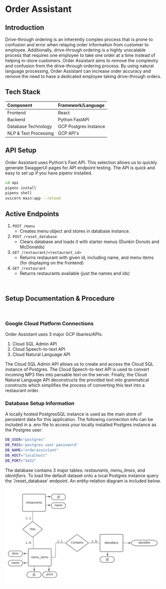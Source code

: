 # Order Assistant

## **Introduction**
Drive-through ordering is an inherently complex process that is prone to confusion and error when relaying order information from customer to employee. Additionally, drive-through ordering is a highly unscalable process that requires one employee to take one order at a time instead of helping in-store customers. Order Assistant aims to remove the complexity and confusion from the drive-through ordering process. By using natural language processing, Order Assistant can increase order accuracy and remove the need to have a dedicated employee taking drive-through orders. 

## **Tech Stack**
| Component | Framework/Language |
|:-----------|:-----------|
| Frontend | React |
| Backend | Python FastAPI |
| Database Technology | GCP Postgres Instance |
| NLP & Text Processing | GCP API's | 

## **API Setup**
Order Assistant uses Python's Fast API. This selection allows us to quickly generate SwaggerUI pages for API endpoint testing. The API is quick and easy to set up if you have pipenv installed. 

```bash
cd api 
pipenv install 
pipenv shell
uvicorn main:app --reload
```

## **Active Endpoints**
1. ```POST /menu```
    - Creates menu object and stores in database instance.
2. ```POST /reset_database```
    - Clears database and loads it with starter menus (Dunkin Donuts and McDonalds)
3. ```GET /restaurant/<restaurant_id>```
    - Returns restaurant with given id, including name, and menu items (for displaying on the frontend)
4. ```GET /restaurant```
    - Returns restaurants available (just the names and ids)
<br />

## **Setup Documentation & Procedure**
<br />

### **Google Cloud Platform Connections**

Order Assistant uses 3 major GCP libaries/APIs.
1. Cloud SQL Admin API
2. Cloud Speech-to-text API
3. Cloud Natural Language API

The Cloud SQL Admin API allows us to create and access the Cloud SQL instance of Postgres. The Cloud Speech-to-text API is used to convert incoming MP3 files into parsable text on the server. Finally, the Cloud Natural Language API deconstructs the provided text into grammatical constructs which simplifies the process of converting this text into a restaurant order. 

### **Database Setup Information**

A locally hosted PostgresSQL instance is used as the main store of persistent data for this application. The following connection info can be included in a .env file to access your locally installed Postgres instance as the Postgres user:
```bash
DB_USER="postgres"
DB_PASS='postgres user passsword'
DB_NAME="orderassistant"
DB_HOST="localhost"
DB_PORT="5432"
```
The database contains 3 major tables: *restaurants*, *menu_itmes*, and *identifiers*. To load the default dataset onto a local Postgres instance query the '/reset_database' endpoint. An entity-relation diagram is included below.

![ERDiagram](ERdiagram.png)




